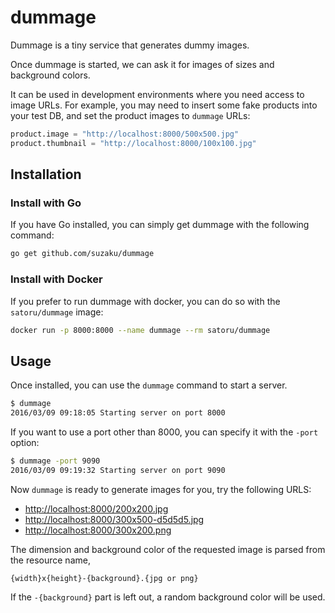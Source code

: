 # dummage

Dummage is a tiny service that generates dummy images. 

Once dummage is started, we can ask it for images of sizes and background colors.

It can be used in development environments where you need access to image URLs. For example, you may need to insert some fake products into your test DB, and set the product images to `dummage` URLs:

```python
product.image = "http://localhost:8000/500x500.jpg"
product.thumbnail = "http://localhost:8000/100x100.jpg"
```

## Installation

### Install with Go

If you have Go installed, you can simply get dummage with the following command:

```bash
go get github.com/suzaku/dummage
```

### Install with Docker

If you prefer to run dummage with docker, you can do so with the `satoru/dummage` image:

```bash
docker run -p 8000:8000 --name dummage --rm satoru/dummage
```

## Usage

Once installed, you can use the `dummage` command to start a server.

```bash
$ dummage
2016/03/09 09:18:05 Starting server on port 8000
```

If you want to use a port other than 8000, you can specify it with the `-port` option:

```bash
$ dummage -port 9090
2016/03/09 09:19:32 Starting server on port 9090
```

Now `dummage` is ready to generate images for you, try the following URLS:

* [http://localhost:8000/200x200.jpg](http://localhost:8000/200x200.jpg)
* [http://localhost:8000/300x500-d5d5d5.jpg](http://localhost:8000/300x500-d5d5d5.jpg)
* [http://localhost:8000/300x200.png](http://localhost:8000/300x200.png)

The dimension and background color of the requested image is parsed from the resource name,

`{width}x{height}-{background}.{jpg or png}`

If the `-{background}` part is left out, a random background color will be used.
